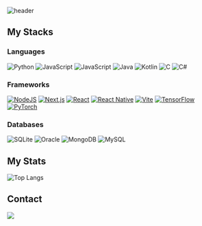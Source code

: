 ![header](https://capsule-render.vercel.app/api?type=venom&height=300&color=gradient&text=nevcea)

## My Stacks
### Languages
![Python](https://img.shields.io/badge/Python-3776AB?logo=python&logoColor=fff)
![JavaScript](https://img.shields.io/badge/JavaScript-F7DF1E?logo=javascript&logoColor=000)
![JavaScript](https://shields.io/badge/TypeScript-3178C6?logo=TypeScript&logoColor=FFF)
![Java](https://img.shields.io/badge/Java-%23ED8B00.svg?logo=openjdk&logoColor=white)
![Kotlin](https://img.shields.io/badge/Kotlin-%237F52FF.svg?logo=kotlin&logoColor=white)
![C](https://img.shields.io/badge/C-00599C?logo=c&logoColor=white)
![C#](https://custom-icon-badges.demolab.com/badge/C%23-%23239120.svg?logo=cshrp&logoColor=white)

### Frameworks
[![NodeJS](https://img.shields.io/badge/Node.js-6DA55F?logo=node.js&logoColor=white)](#)
[![Next.js](https://img.shields.io/badge/Next.js-black?logo=next.js&logoColor=white)](#)
[![React](https://img.shields.io/badge/React-%2320232a.svg?logo=react&logoColor=%2361DAFB)](#)
[![React Native](https://img.shields.io/badge/React_Native-%2320232a.svg?logo=react&logoColor=%2361DAFB)](#)
[![Vite](https://img.shields.io/badge/Vite-646CFF?logo=vite&logoColor=fff)](#)
[![TensorFlow](https://img.shields.io/badge/TensorFlow-ff8f00?logo=tensorflow&logoColor=white)](#)
[![PyTorch](https://img.shields.io/badge/PyTorch-ee4c2c?logo=pytorch&logoColor=white)](#)

### Databases
![SQLite](https://img.shields.io/badge/SQLite-%2307405e.svg?logo=sqlite&logoColor=white)
![Oracle](https://custom-icon-badges.demolab.com/badge/Oracle-F80000?logo=oracle&logoColor=fff)
![MongoDB](https://img.shields.io/badge/MongoDB-%234ea94b.svg?logo=mongodb&logoColor=white)
![MySQL](https://img.shields.io/badge/-MySQL-4479A1?style=flat-square&logo=mysql&logoColor=white)

## My Stats
![Top Langs](https://github-readme-stats.vercel.app/api/top-langs/?username=nevcea&size_weight=0.5&count_weight=0.5)

## Contact  
[![](https://img.shields.io/badge/Mail-EA4335?style=flat-square&logo=gmail&logoColor=white)](mailto:aduoss01@gmail.com)

